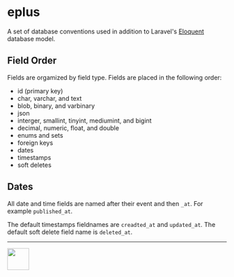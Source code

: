# eplus

A set of database conventions used in addition to Laravel's [Eloquent](https://laravel.com/docs/10.x/eloquent) database model.

## Field Order

Fields are orgamized by field type. Fields are placed in the following order:

 - id (primary key)
 - char, varchar, and text
 - blob, binary, and varbinary
 - json
 - interger, smallint, tinyint, mediumint, and bigint
 - decimal, numeric, float, and double
 - enums and sets
 - foreign keys
 - dates
 - timestamps
 - soft deletes

## Dates

All date and time fields are named after their event and then `_at`. For example `published_at`. 

The default timestamps fieldnames are `creadted_at` and `updated_at`. The default soft delete field name is `deleted_at`. 

---

<a href="https://codeadam.ca">
<img src="https://codeadam.ca/images/code-block.png" width="50">
</a>
